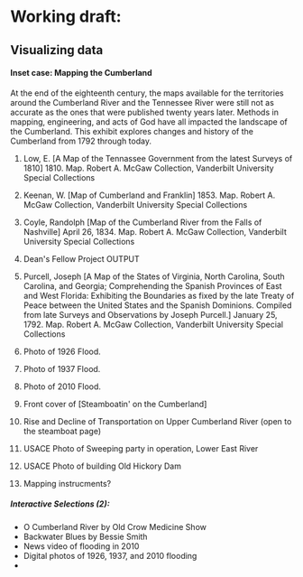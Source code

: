 # Working draft:
## Visualizing data
#### Inset case: Mapping the Cumberland

At the end of the eighteenth century, the maps available for the territories around the Cumberland River and the Tennessee River were still not as accurate as the ones that were published twenty years later.
Methods in mapping, engineering, and acts of God have all impacted the landscape of the Cumberland.  This exhibit explores changes and history of the Cumberland from 1792 through today.


1) Low, E. [A Map of the Tennassee Government from the latest Surveys of 1810] 1810. Map.  Robert A. McGaw Collection, Vanderbilt University Special Collections

2) Keenan, W. [Map of Cumberland and Franklin] 1853. Map. Robert A. McGaw Collection, Vanderbilt University Special Collections

3) Coyle, Randolph [Map of the Cumberland River from the Falls of Nashville] April 26, 1834. Map. Robert A. McGaw Collection, Vanderbilt University Special Collections

4) Dean's Fellow Project OUTPUT

5) Purcell, Joseph [A Map of the States of Virginia, North Carolina, South Carolina, and Georgia; Comprehending the Spanish Provinces of East and West Florida: Exhibiting the Boundaries as fixed by the late Treaty of Peace between the United States and the Spanish Dominions.  Compiled from late Surveys and Observations by Joseph Purcell.] January 25, 1792. Map. Robert A. McGaw Collection, Vanderbilt University Special Collections

6) Photo of 1926 Flood.

7) Photo of 1937 Flood.

8) Photo of 2010 Flood.

9) Front cover of [Steamboatin' on the Cumberland]

10) Rise and Decline of Transportation on Upper Cumberland River (open to the steamboat page)

11) USACE Photo of Sweeping party in operation, Lower East River

12) USACE Photo of building Old Hickory Dam

12) Mapping instrucments?



##### Interactive Selections (2):
* O Cumberland River by Old Crow Medicine Show
* Backwater Blues by Bessie Smith
* News video of flooding in 2010
* Digital photos of 1926, 1937, and 2010 flooding
* 
